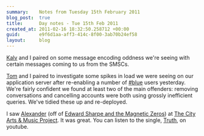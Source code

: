 ```yaml
---
summary:    Notes from Tuesday 15th February 2011
blog_post:  true
title:      Day notes - Tue 15th Feb 2011
created_at: 2011-02-16 18:32:50.258712 +00:00
guid:       e9f6d1aa-aff3-414c-8f00-3ab70b24ef58
layout:     blog
---
```

  [Kalv](http://kalv.co.uk/) and I paired on some message encoding oddness we're seeing with certain messages coming to us from the SMSCs.

  [Tom](http://tomafro.net/) and I paired to investigate some spikes in load we were seeing on our application server after re-enabling a number of [#blue](https://hashblue.com/) users yesterday.  We're fairly confident we found at least two of the main offenders: removing conversations and cancelling accounts were both using grossly inefficient queries.  We've tidied these up and re-deployed.

  I saw [Alexander](http://en.wikipedia.org/wiki/Alex_Ebert) (off of [Edward Sharpe and the Magnetic Zeros](http://en.wikipedia.org/wiki/Edward_Sharpe_and_the_Magnetic_Zeros)) at [The City Arts & Music Project](http://www.thecamplondon.com/).  It was great.  You can listen to the single, [Truth](http://www.youtube.com/watch?v=N_atFMCUJ1o), on youtube.
